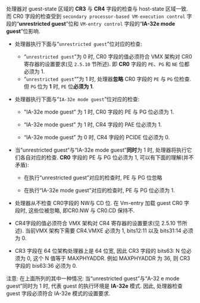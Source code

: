 
处理器对 guest-state 区域的 **CR3** 与 **CR4** 字段的检查与 host-state 区域一致. 而 CR0 字段的检查受到 `secondary processor-based VM-execution control` 字段的“**unrestricted guest**”位和 `VM-entry control` 字段的“**IA-32e mode guest**”位影响. 

* 处理器执行下面与“`unrestricted guest`”位对应的检查: 

    * “`unrestricted guest`”为 0 时, CR0 字段的值必须符合 VMX 架构对 CR0 寄存器的设置要求(见 `2.5.10` 节所述). 即 **CR0** 字段的 `PE`、`PG` 和 `NE` 位都必须为 1. 
    *  “`unrestricted guest`“”为 1 时, 处理器**忽略** CR0 字段的 `PE` 与 `PG` 位检查. 但 `PG` 位为 **1** 时, `PE` 位**必须为 1**. 

* 处理器执行下面与“`IA-32e mode guest`”位对应的检查: 

    * "IA-32e mode guest” 为 1 时, CR0 字段的 PE 与 PG 位必须为 1. 

    * “IA-32e mode guest” 为 1 时, CR4 字段的 PAE 位必须为 1. 

    * “IA-32e mode guest” 为 0 时, CR4 字段的 PCIDE 位必须为 0. 

* 当“unrestricted guest“与“IA-32e mode guest”**同时**为 1 时, 处理器将执行它们各自对应的检查. **CR0** 字段的 PE 与 PG 位必须为 1, 可以有下面的理解(并不矛盾):

    * 在执行“unrestricted guest”对应的检查时, PE 与 PG 位忽略

    * 在执行“IA-32e mode guest”对应的检查时, PE 与 PG 位必须为 1. 

* 处理器从不检查 CR0字段的 NW与 CD 位. 在 Vm-entry 加载 guest CR0 字段时, 这些位被忽略, 即CR0.NW 与 CR0.CD 保持不. 

* CR4字段的值必须符合 VMX 架构对 CR4 寄存器的设置要求(见 2.5.10 节所述). 当前VMX 架构下需要 CR4.VMXE 必须为 1, bits12:11 以及 bits31:14 必须为 0. 

* CR3 字段在 64 位架构处理器上是 64 位宽, 因此 CR3 字段的 bits63: N 位必须为 0, 这个 N 值等于 MAXPHYADDR. 例如 MAXPHYADDR 为 36, 则 CR3 字段的 bis63:36 必须为 0. 

注意: 在上面所列的其中一种情况: 当“unrestricted guest”与“A-32 e mode  guest”同时为 1 时, 代表 guest 的执行环境是 **IA-32e** 模式. 因此, 处理器检查 guest 字段必须符合 IA-32e 模式的设置要求. 